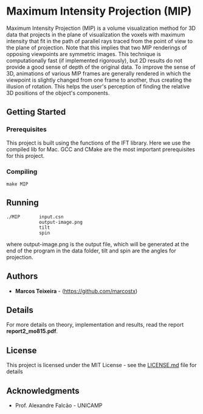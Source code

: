 # Maximum Intensity Projection (MIP)

Maximum Intensity Projection (MIP) is a volume visualization method for 3D data that projects in the plane of visualization the voxels with maximum intensity that fit in the path of parallel rays traced from the point of view to the plane of projection. Note that this implies that two MIP renderings of opposing viewpoints are symmetric images. This technique is computationally fast (if implemented rigorously), but 2D results do not provide a good sense of depth of the original data. To improve the sense of 3D, animations of various MIP frames are generally rendered in which the viewpoint is slightly changed from one frame to another, thus creating the illusion of rotation. This helps the user's perception of finding the relative 3D positions of the object's components.



## Getting Started

### Prerequisites

This project is built using the functions of the IFT library. Here we use the compiled lib for Mac. GCC and CMake are the most important prerequisites for this project.


### Compiling


```
make MIP
```


## Running
```
./MIP       input.csn
            output-image.png
            tilt
            spin
```


where output-image.png is the output file, which will be generated at the end of the program in the data folder, tilt and spin are the angles for projection.


## Authors

* **Marcos Teixeira** - (https://github.com/marcostx)

## Details

For more details on theory, implementation and results, read the report  **report2_mo815.pdf**.


## License

This project is licensed under the MIT License - see the [LICENSE.md](LICENSE.md) file for details

## Acknowledgments

* Prof. Alexandre Falcão - UNICAMP
